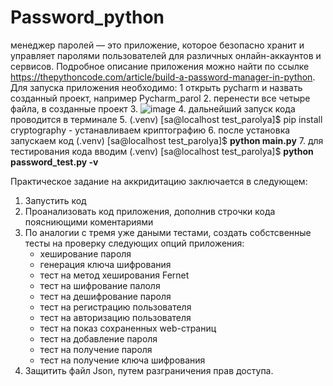 # Password_python
менеджер паролей — это приложение, которое безопасно хранит и управляет паролями пользователей для различных онлайн-аккаунтов и сервисов. Подробное описание приложения можно найти по ссылке https://thepythoncode.com/article/build-a-password-manager-in-python. 
Для запуска приложения необходимо:
1 открыть pycharm и назвать созданный проект, например Pycharm_parol
2. перенести все четыре файла, в созданные проект
3. ![image](https://github.com/LiyaNiTa/Password_python/assets/110767424/e90efe9f-53fa-495d-88a0-5beba9586513)
4. дальнейший запуск кода проводится в терминале
5. (.venv) [sa@localhost test_parolya]$ pip install cryptography - устанавливаем криптографию
6. после установка запускаем код (.venv) [sa@localhost test_parolya]$ **python main.py**
7. для тестирования кода вводим (.venv) [sa@localhost test_parolya]$ **python password_test.py -v**

Практическое задание на аккридитацию заключается в следующем:
1. Запустить код
2. Проанализовать код приложения, дополнив строчки кода поясниющими коментариями
3. По аналогии с тремя уже даными тестами, создать собстсвенные тесты на проверку следующих опций приложения:
   - хеширование пароля
   - генерация ключа шифрования
   - тест на метод хеширования Fernet
   - тест на шифрование палоля
   - тест на дешифрование пароля
   - тест на регистрацию пользователя
   - тест на авторизацию пользователя
   - тест на показ сохраненных web-страниц
   - тест на добавление пароля
   - тест на получение пароля
   - тест на получение ключа шифрования
4. Защитить файл Json, путем разграничения прав доступа.  

